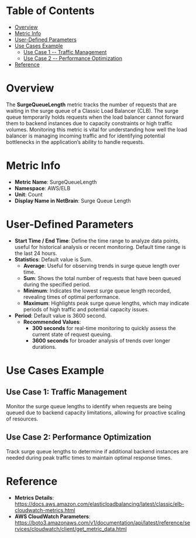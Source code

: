 # Table of Contents
- [Overview](#overview)
- [Metric Info](#metric-info)
- [User-Defined Parameters](#user-defined-parameters)
- [Use Cases Example](#example)
    - [Use Case 1 -- Traffic Management](#example-1) 
    - [Use Case 2 -- Performance Optimization](#example-2)
- [Reference](#reference)

# Overview <a name="overview"></a>
The <b>SurgeQueueLength</b> metric tracks the number of requests that are waiting in the surge queue of a Classic Load Balancer (CLB). The surge queue temporarily holds requests when the load balancer cannot forward them to backend instances due to capacity constraints or high traffic volumes. Monitoring this metric is vital for understanding how well the load balancer is managing incoming traffic and for identifying potential bottlenecks in the application’s ability to handle requests.


# Metric Info <a name="metric-info"></a>
* <b>Metric Name</b>: SurgeQueueLength
* <b>Namespace</b>: AWS/ELB
* <b>Unit</b>: Count
* <b>Display Name in NetBrain</b>: Surge Queue Length

# User-Defined Parameters <a name="user-defined-parameters"></a>
* <b>Start Time / End Time</b>: Define the time range to analyze data points, useful for historical analysis or recent monitoring. Default time range is the last 24 hours.
* <b>Statistics</b>: Default value is Sum.
  * <b>Average</b>: Useful for observing trends in surge queue length over time.
  * <b>Sum</b>: Shows the total number of requests that have been queued during the specified period.
  * <b>Minimum</b>: Indicates the lowest surge queue length recorded, revealing times of optimal performance.
  * <b>Maximum</b>: Highlights peak surge queue lengths, which may indicate periods of high traffic and potential capacity issues.
* <b>Period</b>: Default value is 3600 second.
  * <b>Recommended Values</b>:
    * <b>300 seconds</b> for real-time monitoring to quickly assess the current state of request queuing.
    * <b>3600 seconds</b> for broader analysis of trends over longer durations.

# Use Cases Example <a name="example"></a>
## Use Case 1: Traffic Management <a name="example-1"></a>
Monitor the  surge queue lengths to identify when requests are being queued due to backend capacity limitations, allowing for proactive scaling of resources.


## Use Case 2: Performance Optimization <a name="example-2"></a>
Track surge queue lengths to determine if additional backend instances are needed during peak traffic times to maintain optimal response times.



# Reference <a name="reference"></a>
* <b>Metrics Details</b>: https://docs.aws.amazon.com/elasticloadbalancing/latest/classic/elb-cloudwatch-metrics.html
* <b>AWS CloudWatch Parameters</b>: https://boto3.amazonaws.com/v1/documentation/api/latest/reference/services/cloudwatch/client/get_metric_data.html